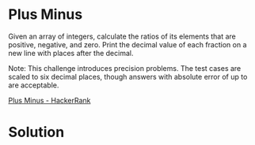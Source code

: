 # Plus Minus

Given an array of integers, calculate the ratios of its elements that are positive, negative, and zero. Print the decimal value of each fraction on a new line with  places after the decimal.

Note: This challenge introduces precision problems. The test cases are scaled to six decimal places, though answers with absolute error of up to  are acceptable.

[Plus Minus - HackerRank](https://www.hackerrank.com/challenges/plus-minus/problem?isFullScreen=true)

# Solution

```

```